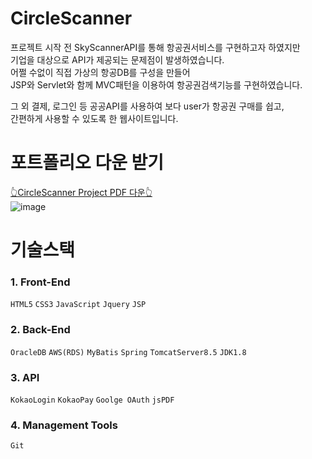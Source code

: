 # CircleScanner
프로젝트 시작 전 SkyScannerAPI를 통해 항공권서비스를 구현하고자 하였지만<br>
기업을 대상으로 API가 제공되는 문제점이 발생하였습니다.<br>
어쩔 수없이 직접 가상의 항공DB를 구성을 만들어<br>
JSP와 Servlet와 함께 MVC패턴을 이용하여 항공권검색기능를 구현하였습니다.<br>

그 외 결제, 로그인 등 공공API를 사용하여 보다 user가 항공권 구매를 쉽고,<br>
간편하게 사용할 수 있도록 한 웹사이트입니다.

# 포트폴리오 다운 받기
<a href="https://github.com/rim-D/201012-201207_CircleScanner/files/5852896/201012-201207_CircleScanner_jsp_Spring.pdf">👆CircleScanner Project PDF 다운👆</a><br>
![image](https://user-images.githubusercontent.com/48913713/105430701-6fc60e80-5c97-11eb-9952-f1e9e1b59f3f.png)


# 기술스택
### 1. Front-End
`HTML5` `CSS3` `JavaScript` `Jquery` `JSP`

### 2. Back-End
`OracleDB` `AWS(RDS)` `MyBatis` `Spring` `TomcatServer8.5` `JDK1.8`

### 3. API
`KokaoLogin` `KokaoPay` `Goolge OAuth` `jsPDF`

### 4. Management Tools
`Git`
